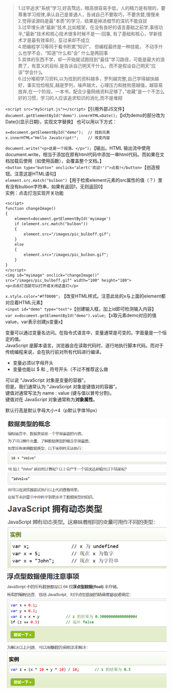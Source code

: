 > 1.过早追求"系统”学习,好高骛远，眼高很容易手低，人的精力是有限的，要尊重学习规律,承认自己是普通人，告诫自己不要取巧，不要贪婪,慢慢来  
> 2.觉得读源码是最"本质”的学习，结果是掉进细节的深坑不能自拔   
> 3.过早埋头进“最新”技术,比如框架，在没有良好的语言基础之前学,事倍功半,”最新"技术和核心技术很多时候不是一-回事, 有了基础和核心，学新技术才是最有效率的，反过来却不成立  
> 4.把编程学习等同于看书积累“知识”， 但编程最终是一种技能， 不动手什么也学不会，“知道"什么和”会” 什么是两回事  
> 5.具体的东西不学，却一开始就试图找到“最佳”学习路径，可能是最大的浪费了，有意义的目标.是告诉自己明天干什么，而不是假设自己明天“应该"学会什么  
> 6.过分堆砌学习资料,以为找到的资料越多，罗列越完整,自己学得越快越好，事实恰恰相反,越是罗列，噪声越大，心理压力和挫败感越强，越容易放弃,在一个阶段，一本书，配合少量网络资料足够了，”收藏”是一个不怎么好的习惯，学习的人应该追求知识的消化,而不是堆砌 

`<script src="myScript.js"></script>`【引用外部JS文件】
`document.getElementById("demo").innerHTML=Date();`【id为demo的部分改为Date()(显示日期)，实现文字替换】
也可以用以下方式：
```
x=document.getElementById("demo");  // 找到元素
x.innerHTML="Hello JavaScript!";    // 改变内容
```
`document.write("<p>这是一个段落。</p>");`【输出。HTML 输出流中使用 document.write，相当于添加在原有html代码中添加一串html代码。而如果在文档加载后使用（如使用函数），会覆盖整个文档。】  
`<button type="button" onclick="alert('欢迎!')">点我!</button>`【创造按钮。注意这是HTML语句】  
`element.src.match("bulbon")`【用于检索element元素的src属性的值（？）里有没有bulbon字符串，如果有返回1，无则返回0】  
实例：点击灯泡实现开关功能
```
<script>
function changeImage()
{
	element=document.getElementById('myimage')
	if (element.src.match("bulbon"))
	{
		element.src="/images/pic_bulboff.gif";
	}
	else
	{
		element.src="/images/pic_bulbon.gif";
	}
}
</script>
<img id="myimage" onclick="changeImage()" src="/images/pic_bulboff.gif" width="100" height="180">
<p>点击灯泡就可以打开或关闭这盏灯</p>
```
`x.style.color="#ff0000";`  【改变HTML样式。注意此处的x与上面的element都对应着HTML元素】  
`<input id="demo" type="text">`【创建输入框，加上id即可检测输入内容】  
`var x=document.getElementById("demo").value;`【x取元素demo对应的值value，var表示创建js变量x】  

变量可以通过变量名访问。在指令式语言中，变量通常是可变的。字面量是一个恒定的值。  
JavaScript 是脚本语言。浏览器会在读取代码时，逐行地执行脚本代码。而对于传统编程来说，会在执行前对所有代码进行编译。  
- 变量必须以字母开头  
- 变量也能以 $ 和 _ 符号开头（不过不推荐这么做   

可以说 "JavaScript 对象是变量的容器"。  
但是，我们通常认为 "JavaScript 对象是键值对的容器"。  
键值对通常写法为 name : value (键与值以冒号分割)。  
键值对在 JavaScript 对象通常称为**对象属性**。  

默认行高是默认字母大小+4（p默认字体16px）   

![](pics/JS1.png)  
![](pics/JS2.png)  
![](pics/JS3.png)  

